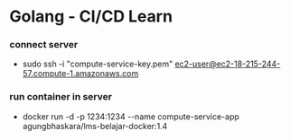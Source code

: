 # Golang - CI/CD Learn

### connect server

- sudo ssh -i "compute-service-key.pem" ec2-user@ec2-18-215-244-57.compute-1.amazonaws.com

### run container in server

- docker run -d -p 1234:1234 --name compute-service-app agungbhaskara/lms-belajar-docker:1.4
